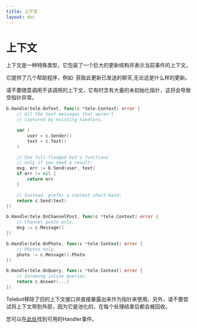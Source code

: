 ```yaml
---
title: 上下文
layout: doc
---
```


# 上下文

上下文是一种特殊类型，它包装了一个巨大的更新结构并表示当前事件的上下文。

它提供了几个帮助程序，例如: 获取此更新已发送的聊天,无论这是什么样的更新。

请不要随意调用不该调用的上下文，它有时含有大量的未初始化指针，这将会导致空指针异常。

```go
b.Handle(tele.OnText, func(c *tele.Context) error {
	// All the text messages that weren't
	// captured by existing handlers.

	var (
		user = c.Sender()
		text = c.Text()
	)

	// Use full-fledged bot's functions
	// only if you need a result:
	msg, err := b.Send(user, text)
	if err != nil {
		return err
	}

	// Instead, prefer a context short-hand:
	return c.Send(text)
})

b.Handle(tele.OnChannelPost, func(c *tele.Context) error {
	// Channel posts only.
	msg := c.Message()
})

b.Handle(tele.OnPhoto, func(c *tele.Context) error {
	// Photos only.
	photo := c.Message().Photo
})

b.Handle(tele.OnQuery, func(c *tele.Context) error {
	// Incoming inline queries.
	return c.Answer(...)
})
```

Telebot移除了旧的上下文接口并直接暴露出来作为指针来使用。另外，请不要尝试将上下文带到外部，因为它是池化的，在每个处理结束后都会被回收。

您可以在[此处](https://pkg.go.dev/github.com/3JoB/telebot/v2#pkg-constants)找到可用的Handler事件。